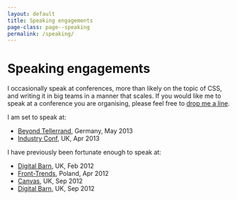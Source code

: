 ```yaml
---
layout: default
title: Speaking engagements
page-class: page--speaking
permalink: /speaking/
---
```


# Speaking engagements

I occasionally speak at conferences, more than likely on the topic of CSS, and
writing it in big teams in a manner that scales. If you would like me to speak
at a conference you are organising, please feel free to [drop me a line](mailto:harry@csswizardry.com).

I am set to speak at:

<ul class="block-list">
  <li><a href="http://2013.beyondtellerrand.com/">Beyond Tellerrand</a>, Germany, May 2013</li>
  <li><a href="http://industryconf.com/">Industry Conf</a>, UK, Apr 2013</li>
</ul>

I have previously been fortunate enough to speak at:

<ul class="block-list">
  <li><a href="http://thedigitalbarn.co.uk/">Digital Barn</a>, UK, Feb 2012</li>
  <li><a href="http://2012.front-trends.com/">Front-Trends</a>, Poland, Apr 2012</li>
  <li><a href="http://2012.canvasconf.co.uk/">Canvas</a>, UK, Sep 2012</li>
  <li><a href="http://thedigitalbarn.co.uk/">Digital Barn</a>, UK, Sep 2012</li>
</ul>
